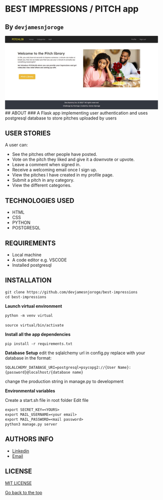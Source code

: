 # BEST IMPRESSIONS / PITCH app
## By `devjamesnjoroge`
<img src='https://github.com/devjamesnjoroge/best-impressions/blob/master/app/static/images/banner.jpg'>
## ABOUT
### A Flask app implementing user authentication and uses postgresql database to store pitches uploaded by users

## USER STORIES

A user can:
- See the pitches other people have posted.
- Vote on the pitch they liked and give it a downvote or upvote.
- Leave a comment when signed in.
- Receive a welcoming email once I sign up.
- View the pitches I have created in my profile page.
- Submit a pitch in any category.
- View the different categories.

## TECHNOLOGIES USED

- HTML
- CSS
- PYTHON
- POSTGRESQL

## REQUIREMENTS

- Local machine
- A code editor e.g. VSCODE
- Installed postgresql

## INSTALLATION

```
git clone https://github.com/devjamesnjoroge/best-impressions
cd best-impressions
```

**Launch virtual environment**
```
python -m venv virtual

source virtual/bin/activate
```

**Install all the app dependencies**
```
pip install -r requirements.txt 
```

**Database Setup**
edit the sqlalchemy url in config.py
replace with your database in the format:
```
SQLALCHEMY_DATABASE_URI=postgresql+psycopg2://{User Name}:{password}@localhost/{database name}

```
change the production string in manage.py to development

**Environmental variables**

Create a start.sh file in root folder 
Edit file
```
export SECRET_KEY=<YOURS>
export MAIL_USERNAME=<your email>
export MAIL_PASSWORD=<mail password>
python3 manage.py server
```

## AUTHORS INFO

* [Linkedin](https://www.linkedin.com/in/devjamesnjoroge)
* [Email](njorogehjames20@gmail.com)

## LICENSE

[MIT LICENSE](LICENSE)

[Go back to the top](#)

